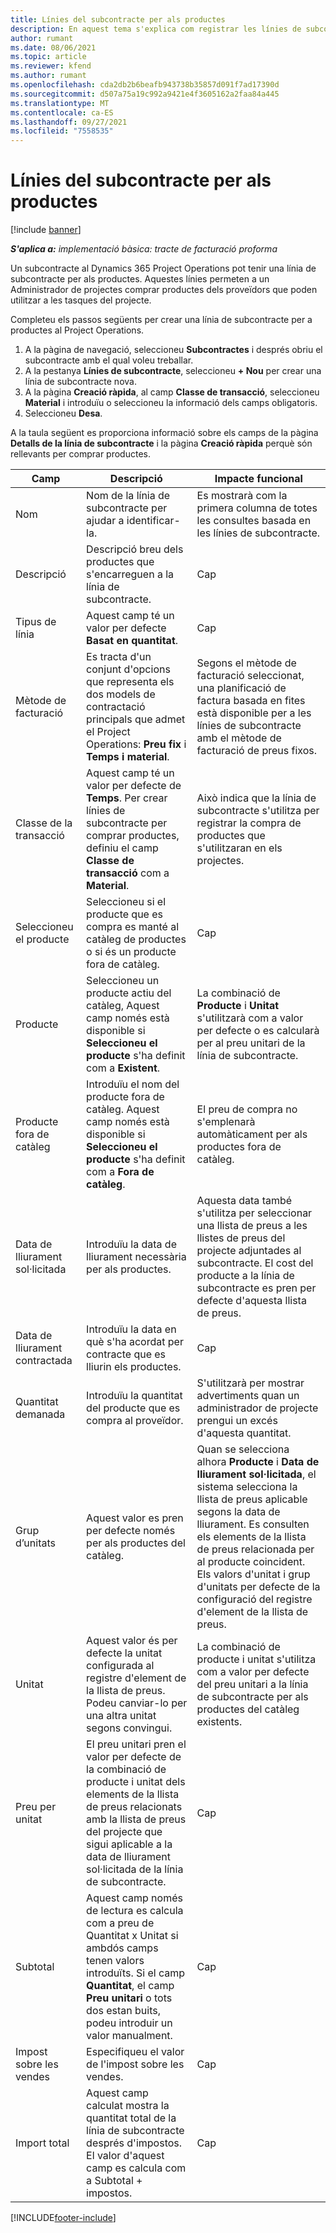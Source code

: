 ```yaml
---
title: Línies del subcontracte per als productes
description: En aquest tema s'explica com registrar les línies de subcontracte per als productes i utilitzar els diferents camps per registrar les compres de productes dels proveïdors.
author: rumant
ms.date: 08/06/2021
ms.topic: article
ms.reviewer: kfend
ms.author: rumant
ms.openlocfilehash: cda2db2b6beafb943738b35857d091f7ad17390d
ms.sourcegitcommit: d507a75a19c992a9421e4f3605162a2faa84a445
ms.translationtype: MT
ms.contentlocale: ca-ES
ms.lasthandoff: 09/27/2021
ms.locfileid: "7558535"
---
```

# <a name="subcontract-lines-for-products"></a>Línies del subcontracte per als productes

[!include [banner](../../includes/dataverse-preview.md)]

_**S'aplica a:** implementació bàsica: tracte de facturació proforma_

Un subcontracte al Dynamics 365 Project Operations pot tenir una línia de subcontracte per als productes. Aquestes línies permeten a un Administrador de projectes comprar productes dels proveïdors que poden utilitzar a les tasques del projecte.

Completeu els passos següents per crear una línia de subcontracte per a productes al Project Operations.

1. A la pàgina de navegació, seleccioneu **Subcontractes** i després obriu el subcontracte amb el qual voleu treballar. 
2. A la pestanya **Línies de subcontracte**, seleccioneu **+ Nou** per crear una línia de subcontracte nova.
3. A la pàgina **Creació ràpida**, al camp **Classe de transacció**, seleccioneu **Material** i introduïu o seleccioneu la informació dels camps obligatoris. 
4. Seleccioneu **Desa**.

A la taula següent es proporciona informació sobre els camps de la pàgina **Detalls de la línia de subcontracte** i la pàgina **Creació ràpida** perquè són rellevants per comprar productes.

| Camp | Descripció | Impacte funcional|
| ----- | ----------- | ----------- |
| Nom | Nom de la línia de subcontracte per ajudar a identificar-la. |Es mostrarà com la primera columna de totes les consultes basada en les línies de subcontracte.
| Descripció | Descripció breu dels productes que s'encarreguen a la línia de subcontracte. | Cap |
| Tipus de línia | Aquest camp té un valor per defecte **Basat en quantitat**. |Cap |
| Mètode de facturació | Es tracta d'un conjunt d'opcions que representa els dos models de contractació principals que admet el Project Operations: **Preu fix** i **Temps i material**. | Segons el mètode de facturació seleccionat, una planificació de factura basada en fites està disponible per a les línies de subcontracte amb el mètode de facturació de preus fixos. |
| Classe de la transacció |Aquest camp té un valor per defecte de **Temps**. Per crear línies de subcontracte per comprar productes, definiu el camp **Classe de transacció** com a **Material**.  | Això indica que la línia de subcontracte s'utilitza per registrar la compra de productes que s'utilitzaran en els projectes. |
| Seleccioneu el producte | Seleccioneu si el producte que es compra es manté al catàleg de productes o si és un producte fora de catàleg. |Cap |
| Producte | Seleccioneu un producte actiu del catàleg, Aquest camp només està disponible si **Seleccioneu el producte** s'ha definit com a **Existent**. |La combinació de **Producte** i **Unitat** s'utilitzarà com a valor per defecte o es calcularà per al preu unitari de la línia de subcontracte.
| Producte fora de catàleg | Introduïu el nom del producte fora de catàleg. Aquest camp només està disponible si **Seleccioneu el producte** s'ha definit com a **Fora de catàleg**.  |El preu de compra no s'emplenarà automàticament per als productes fora de catàleg.|
| Data de lliurament sol·licitada | Introduïu la data de lliurament necessària per als productes.| Aquesta data també s'utilitza per seleccionar una llista de preus a les llistes de preus del projecte adjuntades al subcontracte. El cost del producte a la línia de subcontracte es pren per defecte d'aquesta llista de preus. |
| Data de lliurament contractada | Introduïu la data en què s'ha acordat per contracte que es lliurin els productes.  |Cap|
| Quantitat demanada | Introduïu la quantitat del producte que es compra al proveïdor.| S'utilitzarà per mostrar advertiments quan un administrador de projecte prengui un excés d'aquesta quantitat.|
| Grup d’unitats | Aquest valor es pren per defecte només per als productes del catàleg. |Quan se selecciona alhora **Producte** i **Data de lliurament sol·licitada**, el sistema selecciona la llista de preus aplicable segons la data de lliurament. Es consulten els elements de la llista de preus relacionada per al producte coincident. Els valors d'unitat i grup d'unitats per defecte de la configuració del registre d'element de la llista de preus. |
| Unitat | Aquest valor és per defecte la unitat configurada al registre d'element de la llista de preus. Podeu canviar-lo per una altra unitat segons convingui.| La combinació de producte i unitat s'utilitza com a valor per defecte del preu unitari a la línia de subcontracte per als productes del catàleg existents. |
| Preu per unitat | El preu unitari pren el valor per defecte de la combinació de producte i unitat dels elements de la llista de preus relacionats amb la llista de preus del projecte que sigui aplicable a la data de lliurament sol·licitada de la línia de subcontracte.  |Cap |
| Subtotal | Aquest camp només de lectura es calcula com a preu de Quantitat x Unitat si ambdós camps tenen valors introduïts. Si el camp **Quantitat**, el camp **Preu unitari** o tots dos estan buits, podeu introduir un valor manualment.  |Cap |
| Impost sobre les vendes | Especifiqueu el valor de l'impost sobre les vendes. |Cap |
| Import total | Aquest camp calculat mostra la quantitat total de la línia de subcontracte després d'impostos. El valor d'aquest camp es calcula com a Subtotal + impostos. |Cap |


[!INCLUDE[footer-include](../../includes/footer-banner.md)]
